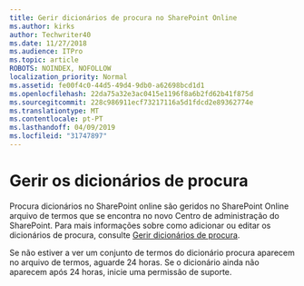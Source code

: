 ```yaml
---
title: Gerir dicionários de procura no SharePoint Online
ms.author: kirks
author: Techwriter40
ms.date: 11/27/2018
ms.audience: ITPro
ms.topic: article
ROBOTS: NOINDEX, NOFOLLOW
localization_priority: Normal
ms.assetid: fe00f4c0-44d5-49d4-9db0-a62698bcd1d1
ms.openlocfilehash: 22da75a32e3ac0415e1196f8a6b2fd62b41f875d
ms.sourcegitcommit: 228c986911ecf73217116a5d1fdcd2e89362774e
ms.translationtype: MT
ms.contentlocale: pt-PT
ms.lasthandoff: 04/09/2019
ms.locfileid: "31747897"
---
```

# <a name="manage-search-dictionaries"></a>Gerir os dicionários de procura

Procura dicionários no SharePoint online são geridos no SharePoint Online arquivo de termos que se encontra no novo Centro de administração do SharePoint. Para mais informações sobre como adicionar ou editar os dicionários de procura, consulte [Gerir dicionários de procura](https://go.microsoft.com/fwlink/?linkid=2044669&amp;clcid=0x409).
  
Se não estiver a ver um conjunto de termos do dicionário procura aparecem no arquivo de termos, aguarde 24 horas. Se o dicionário ainda não aparecem após 24 horas, inicie uma permissão de suporte.
  

